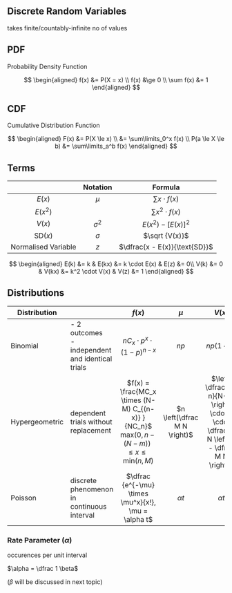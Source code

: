 ## Discrete Random Variables

takes finite/countably-infinite no of values

## PDF

Probability Density Function

$$
\begin{aligned}
f(x) &= P(X = x) \\
f(x) &\ge 0 \\
\sum f(x) &= 1
\end{aligned}
$$

## CDF

Cumulative Distribution Function

$$
\begin{aligned}
F(x) &= P(X \le x) \\
&= \sum\limits_0^x f(x) \\
P(a \le X \le b) &= \sum\limits_a^b f(x)
\end{aligned}
$$

## Terms

|                     |  Notation  |           Formula           |
| :-----------------: | :--------: | :-------------------------: |
|       $E(x)$        |   $\mu$    |     $\sum x \cdot f(x)$     |
|      $E(x^2)$       |            |    $\sum x^2 \cdot f(x)$    |
|       $V(x)$        | $\sigma^2$ |     $E(x^2) - [E(x)]^2$     |
|    $\text{SD}(x)$     |  $\sigma$  |       $\sqrt {V(x)}$        |
| Normalised Variable |    $z$     | $\dfrac{x - E(x)}{\text{SD}}$ |

$$
\begin{aligned}
E(k) &= k & E(kx) &= k \cdot E(x) & E(z) &= 0\\
V(k) &= 0 & V(kx) &= k^2 \cdot V(x) & V(z) &= 1
\end{aligned}
$$

## Distributions

| Distribution   |                                                      |                            $f(x)$                            |            $\mu$             |                            $V(x)$                            |
| -------------- | ---------------------------------------------------- | :----------------------------------------------------------: | :--------------------------: | :----------------------------------------------------------: |
| Binomial       | - 2 outcomes<br />- independent and identical trials |              $nC_x \cdot p^x \cdot (1-p)^{n-x}$              |             $np$             |                          $np(1-p)$                           |
| Hypergeometric | dependent trials without replacement                 | $f(x) = \frac{MC_x \times (N-M) C_{(n-x)} }{NC_n}$ <br /> $\text{max}\Big(0, n- (N-m) \Big) \le x \le \text{min}(n, M)$ | $n \left(\dfrac M N \right)$ | $\left( \dfrac{N-n}{N-1} \right) \cdot n \cdot \dfrac M N \left( 1 - \dfrac M N \right)$ |
| Poisson        | discrete phenomenon in continuous interval           |    $\dfrac {e^{-\mu} \times \mu^x}{x!}, \mu = \alpha t$     |          $\alpha t$          |                          $\alpha t$                          |

### Rate Parameter $(\alpha)$

occurences per unit interval

$\alpha = \dfrac 1 \beta$

($\beta$ will be discussed in next topic)
